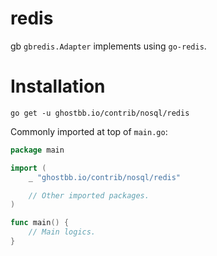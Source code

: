 # redis
gb `gbredis.Adapter` implements using `go-redis`.

# Installation
```
go get -u ghostbb.io/contrib/nosql/redis
```

Commonly imported at top of `main.go`:
```go
package main

import (
	_ "ghostbb.io/contrib/nosql/redis"

	// Other imported packages.
)

func main() {
	// Main logics.
}
```
